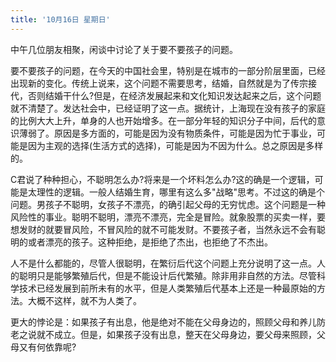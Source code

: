 ```yaml
---
title: '10月16日 星期日'
---
```


中午几位朋友相聚，闲谈中讨论了关于要不要孩子的问题。

要不要孩子的问题，在今天的中国社会里，特别是在城市的一部分阶层里面，已经出现新的变化。传统上说来，这个问题不需要思考，结婚，自然就是为了传宗接代，否则结婚干什么?但是，在经济发展起来和文化知识发达起来之后，这个问题就不清楚了。发达社会中，已经证明了这一点。据统计，上海现在没有孩子的家庭的比例大大上升，单身的人也开始增多。在一部分年轻的知识分子中间，后代的意识薄弱了。原因是多方面的，可能是因为没有物质条件，可能是因为忙于事业，可能是因为主观的选择(生活方式的选择)，可能是因为不因为什么。总之原因是多样的。

C君说了种种担心，不聪明怎么办?将来是一个坏料怎么办?这的确是一个逻辑，可能是太理性的逻辑。一般人结婚生育，哪里有这么多"战略"思考。不过这的确是个问题。男孩子不聪明，女孩子不漂亮，的确引起父母的无穷忧虑。这个问题是一种风险性的事业。聪明不聪明，漂亮不漂亮，完全是冒险。就象股票的买卖一样，要想发财的就要冒风险，不冒风险的就不可能发财。不要孩子者，当然永远不会有聪明的或者漂亮的孩子。这种拒绝，是拒绝了杰出，也拒绝了不杰出。

人不是什么都能的，尽管人很聪明，在繁衍后代这个问题上充分说明了这一点。人的聪明只是能够繁殖后代，但是不能设计后代繁殖。除非用非自然的方法。尽管科学技术已经发展到前所未有的水平，但是人类繁殖后代基本上还是一种最原始的方法。大概不这样，就不为人类了。

更大的悖论是：如果孩子有出息，他是绝对不能在父母身边的，照顾父母和养儿防老之说就不成立。但是，如果孩子没有出息，整天在父母身边，要父母来照顾，父母又有何依靠呢?

